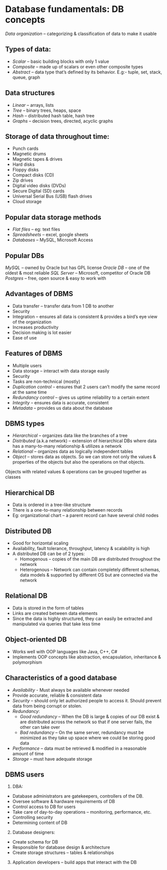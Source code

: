 # Database fundamentals: DB concepts

*Data organization* – categorizing & classification of data to make it usable

## Types of data:
- *Scalar* – basic building blocks with only 1 value
- *Composite* – made up of scalars or even other composite types
- *Abstract* – data type that’s defined by its behavior. E.g:- tuple, set, stack, queue, graph

## Data structures
- *Linear* – arrays, lists
- *Tree* – binary trees, heaps, space
- *Hash* – distributed hash table, hash tree
- *Graphs* – decision trees, directed, acyclic graphs


## Storage of data throughout time:
- Punch cards
- Magnetic drums
- Magnetic tapes & drives
- Hard disks
- Floppy disks
- Compact disks (CD)
- Zip drives
- Digital video disks (DVDs)
- Secure Digital (SD) cards
- Universal Serial Bus (USB) flash drives
- Cloud storage

## Popular data storage methods
- *Flat files* – eg: text files
- *Spreadsheets* – excel, google sheets
- *Databases* – MySQL, Microsoft Access

## Popular DBs
*MySQL* – owned by Oracle but has GPL license
*Oracle DB* – one of the oldest & most reliable
*SQL Server* – Microsoft, competitor of Oracle DB
*Postgres* – free, open source & easy to work with

## Advantages of DBMS
- Data transfer – transfer data from 1 DB to another
- Security
- Integration – ensures all data is consistent & provides a bird’s eye view of the organization
- Increases productivity
- Decision making is lot easier
- Ease of use

## Features of DBMS
- Multiple users
- Data storage – interact with data storage easily
- Security
- Tasks are non-technical (mostly)
- *Duplication control* – ensures that 2 users can’t modify the same record at the same time
- *Redundancy control* – gives us uptime reliability to a certain extent
- *Integrity* – ensures data is accurate, consistent
- *Metadata* – provides us data about the database

## DBMS types
- *Hierarchical* – organizes data like the branches of a tree
- *Distributed* (a.k.a network) – extension of hierarchical DBs where data has a many-to-many relationship & utilizes a network
- *Relational* – organizes data as logically independent tables
- *Object* – stores data as objects. So we can store not only the values & properties of the objects but also the operations on that objects.

Objects with related values & operations can be grouped together as classes

## Hierarchical  DB
- Data is ordered in a tree-like structure
- There is a one-to-many relationship between records
- Eg: organizational chart – a parent record can have several child nodes

## Distributed DB
- Good for horizontal scaling
- Availability, fault tolerance, throughput, latency & scalability is high
- A distributed DB can be of 2 types:
  - Homogenous – copies of the main DB are distributed throughout the network
  - Heterogenous – Network can contain completely different schemas, data models & supported by different OS but are connected via the network

## Relational DB
- Data is stored in the form of tables
- Links are created between data elements
- Since the data is highly structured, they can easily be extracted and manipulated via queries that take less time

## Object-oriented DB
- Works well with OOP languages like Java, C++, C#
- Implements OOP concepts like abstraction, encapsulation, inheritance & polymorphism

## Characteristics of a good database
- *Availability* - Must always be available whenever needed
- Provide accurate, reliable & consistent data
- *Security* – should only let authorized people to access it. Should prevent data from being corrupt or stolen.
- *Redundancy*: 
  - *Good redundancy* – When the DB is large & copies of our DB exist & are distributed across the network so that if one server fails, the other can take over
  - *Bad redundancy* – On the same server, redundancy must be minimized as they take up space where we could be storing good data
- *Performance* – data must be retrieved & modified in a reasonable amount of time
- *Storage* – must have adequate storage

## DBMS users
1. DBA:
- Database administrators are gatekeepers, controllers of the DB.
- Oversee software & hardware requirements of DB
- Control access to DB for users
- Take care of day-to-day operations – monitoring, performance, etc.
- Controlling security
- Determining content of DB
2. Database designers:
- Create schema for DB
- Responsible for database design & architecture
- Create storage structures – tables & relationships
3. Application developers – build apps that interact with the DB



